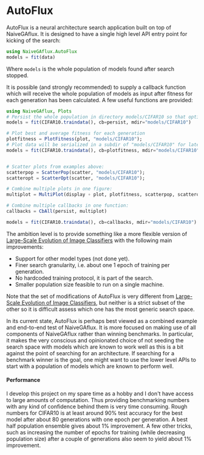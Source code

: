# AutoFlux

AutoFlux is a neural architecture search application built on top of NaiveGAflux. It is designed to have a single high level API entry point for kicking of the search:

```julia
using NaiveGAflux.AutoFlux
models = fit(data)
```
Where `models` is the whole population of models found after search stopped.

It is possible (and strongly recommended) to supply a callback function which will receive the whole population of models as input after fitness for each generation has been calculated. A few useful functions are provided:

```julia
using NaiveGAflux, Plots
# Persist the whole population in directory models/CIFAR10 so that optimisation can be resumed if aborted:
models = fit(CIFAR10.traindata(), cb=persist, mdir="models/CIFAR10")

# Plot best and average fitness for each generation
plotfitness = PlotFitness(plot, "models/CIFAR10");
# Plot data will be serialized in a subdir of "models/CIFAR10" for later postprocessing and for resuming optimisation.
models = fit(CIFAR10.traindata(), cb=plotfitness, mdir="models/CIFAR10")


# Scatter plots from examples above:
scatterpop = ScatterPop(scatter, "models/CIFAR10");
scatteropt = ScatterOpt(scatter, "models/CIFAR10");

# Combine multiple plots in one figure:
multiplot = MultiPlot(display ∘ plot, plotfitness, scatterpop, scatteropt)

# Combine multiple callbacks in one function:
callbacks = CbAll(persist, multiplot)

models = fit(CIFAR10.traindata(), cb=callbacks, mdir="models/CIFAR10")
```  

The ambition level is to provide something like a more flexible version of [Large-Scale Evolution of Image Classifiers](https://arxiv.org/abs/1703.01041) 
with the following main improvements:

* Support for other model types (not done yet).
* Finer search granularity, i.e. about one 1 epoch of training per generation.
* No hardcoded training protocol, it is part of the search.
* Smaller population size feasible to run on a single machine.

Note that the set of modifications of AutoFlux is very different from [Large-Scale Evolution of Image Classifiers](https://arxiv.org/abs/1703.01041), 
but neither is a strict subset of the other so it is difficult assess which one has the most generic search space. 

In its current state, AutoFlux is perhaps best viewed as a combined example and end-to-end test of NaiveGAflux. 
It is more focused on making use of all components of NaiveGAflux rather than winning benchmarks. In particular,
it makes the very conscious and opinionated choice of not seeding the search space with models which are known
to work well as this is a bit against the point of searching for an architecture. If searching for a benchmark 
winner is the goal, one might want to use the lower level APIs to start with a population of models which are 
known to perform well.

#### Performance

I develop this project on my spare time as a hobby and I don't have access to large amounts of computation. 
Thus providing benchmarking numbers with any kind of confidence behind them is very time consuming. Rough 
numbers for CIFAR10 is at least around 90% test accuracy for the best model after about 80 generations with 
one epoch per generation. A best half population ensemble gives about 1% improvement. A few other tricks, 
such as increasing the number of epochs for training (while decreasing population size) after a couple of
 generations also seem to yield about 1% improvement.